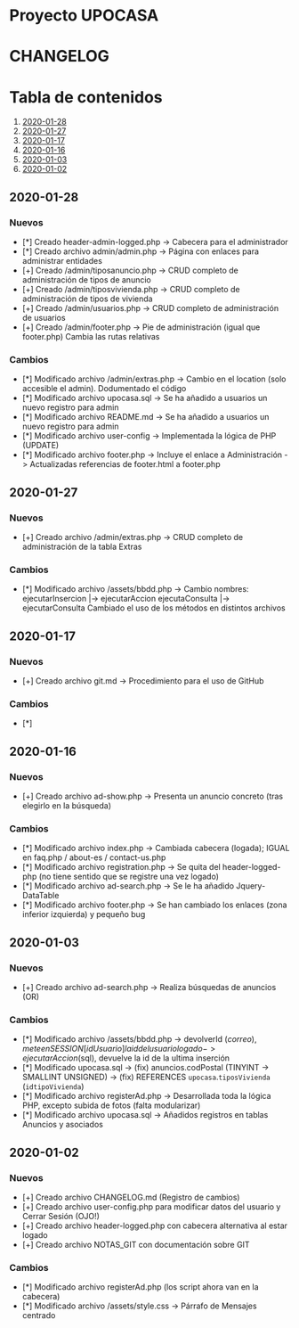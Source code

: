 # Proyecto UPOCASA

# CHANGELOG

# Tabla de contenidos
1. [2020-01-28](#2020-01-28)
1. [2020-01-27](#2020-01-27)
2. [2020-01-17](#2020-01-17)
3. [2020-01-16](#2020-01-16)
4. [2020-01-03](#2020-01-03)
5. [2020-01-02](#2020-01-02)

## 2020-01-28

### Nuevos 

* [*] Creado header-admin-logged.php        -> Cabecera para el administrador
* [*] Creado archivo admin/admin.php        -> Página con enlaces para administrar entidades
* [+] Creado /admin/tiposanuncio.php        -> CRUD completo de administración de tipos de anuncio
* [+] Creado /admin/tiposvivienda.php       -> CRUD completo de administración de tipos de vivienda
* [+] Creado /admin/usuarios.php            -> CRUD completo de administración de usuarios
* [+] Creado /admin/footer.php              -> Pie de administración (igual que footer.php)
                                            Cambia las rutas relativas

### Cambios

* [*] Modificado archivo /admin/extras.php  -> Cambio en el location (solo accesible el admin). Dodumentado el código
* [*] Modificado archivo upocasa.sql        -> Se ha añadido a usuarios un nuevo registro para admin
* [*] Modificado archivo README.md          -> Se ha añadido a usuarios un nuevo registro para admin  
* [*] Modificado archivo user-config        -> Implementada la lógica de PHP (UPDATE) 
* [*] Modificado archivo footer.php         -> Incluye el enlace a Administración 
                                            -> Actualizadas referencias de footer.html a footer.php

## 2020-01-27

### Nuevos 

* [+] Creado archivo /admin/extras.php      -> CRUD completo de administración de la tabla Extras

### Cambios

* [*] Modificado archivo /assets/bbdd.php   -> Cambio nombres: ejecutarInsercion |-> ejecutarAccion
                                                                ejecutaConsulta |-> ejecutarConsulta
                                            Cambiado el uso de los métodos en distintos archivos

## 2020-01-17

### Nuevos 

* [+] Creado archivo git.md                 -> Procedimiento para el uso de GitHub

### Cambios

* [*] 


## 2020-01-16

### Nuevos 

* [+] Creado archivo ad-show.php           -> Presenta un anuncio concreto (tras elegirlo en la búsqueda)

### Cambios

* [*] Modificado archivo index.php         -> Cambiada cabecera (logada); IGUAL en faq.php / about-es / contact-us.php
* [*] Modificado archivo registration.php  -> Se quita del header-logged-php (no tiene sentido que se registre una vez logado)
* [*] Modificado archivo ad-search.php     -> Se le ha añadido Jquery-DataTable
* [*] Modificado archivo footer.php       -> Se han cambiado los enlaces (zona inferior izquierda) y pequeño bug

## 2020-01-03

### Nuevos 

* [+] Creado archivo ad-search.php         -> Realiza búsquedas de anuncios (OR)

### Cambios

* [*] Modificado archivo /assets/bbdd.php  -> devolverId ($correo), mete en SESSION[idUsuario] la id del usuario logado
                                           -> ejecutarAccion ($sql), devuelve la id de la ultima inserción
* [*] Modificado upocasa.sql               -> (fix) anuncios.codPostal (TINYINT -> SMALLINT UNSIGNED)
                                           -> (fix) REFERENCES `upocasa`.`tiposVivienda` (`idtipoVivienda`)
* [*] Modificado archivo registerAd.php    -> Desarrollada toda la lógica PHP, excepto subida de fotos (falta modularizar)
* [*] Modificado archivo upocasa.sql       -> Añadidos registros en tablas Anuncios y asociados

## 2020-01-02

### Nuevos 

* [+] Creado archivo CHANGELOG.md (Registro de cambios)
* [+] Creado archivo user-config.php para modificar datos del usuario y Cerrar Sesión (OJO!)
* [+] Creado archivo header-logged.php con cabecera alternativa al estar logado
* [+] Creado archivo NOTAS_GIT con documentación sobre GIT

### Cambios

* [*] Modificado archivo registerAd.php (los script ahora van en la cabecera)
* [*] Modificado archivo /assets/style.css -> Párrafo de Mensajes centrado
